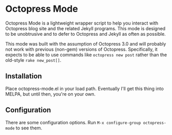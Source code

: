 # Octopress Mode #

Octopress Mode is a lightweight wrapper script to help you interact with
Octopress blog site and the related Jekyll programs. This mode is designed to be
unobtrusive and to defer to Octopress and Jekyll as often as possible.

This mode was built with the assumption of Octopress 3.0 and will probably not
work with previous (non-gem) versions of Octopress. Specifically, it expects to
be able to use commands like `octopress new post` rather than the old-style
`rake new_post[]`.

## Installation ##

Place octopress-mode.el in your load path. Eventually I'll get this thing into
MELPA, but until then, you're on your own.

## Configuration ##

There are some configuration options. Run `M-x configure-group octopress-mode` to
see them.
